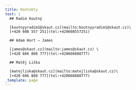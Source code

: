 ```yaml
---
title: Kontakty
text: |
  ## Radim Koutný

  [koutnyyradim1@skaut.cz](mailto:koutnyyradim1@skaut.cz)\
  [+420 608 557 251](tel:+420608557251)

  ## Adam Hort – James

  [james@skaut.cz](mailto:james@skaut.cz) \
  [+420 666 888 777](tel:+420666888777)

  ## Matěj Liška

  [matejliska@skaut.cz](mailto:matejliska@skaut.cz)\
  [+420 666 888 777](tel:+420666888777)
_template: page
---
```


